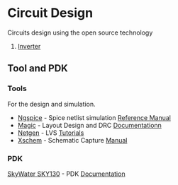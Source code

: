 # Circuit Design
Circuits design using the open source technology
1. [Inverter](https://github.com/laurasmendozad/Circuit_Design/tree/main/Inverter)

## Tool and PDK
### Tools
For the design and simulation.
-   [Ngspice](http://ngspice.sourceforge.net/) - Spice netlist simulation
	[Reference Manual](http://ngspice.sourceforge.net/docs/ngspice-manual.pdf)
-   [Magic](http://opencircuitdesign.com/magic/) - Layout Design and DRC
	[Documentationn](http://opencircuitdesign.com/magic/magic_docs.html)
-  [Netgen](http://opencircuitdesign.com/netgen/) -  LVS
	[Tutorials](http://opencircuitdesign.com/netgen/tutorial/tutorial.html)
-   [Xschem](http://repo.hu/projects/xschem/) - Schematic Capture
	[Manual](https://xschem.sourceforge.io/stefan/xschem_man/xschem_man.html)
### PDK
[SkyWater SKY130](https://github.com/google/skywater-pdk) - PDK
[Documentation](https://skywater-pdk.readthedocs.io/en/main/)

